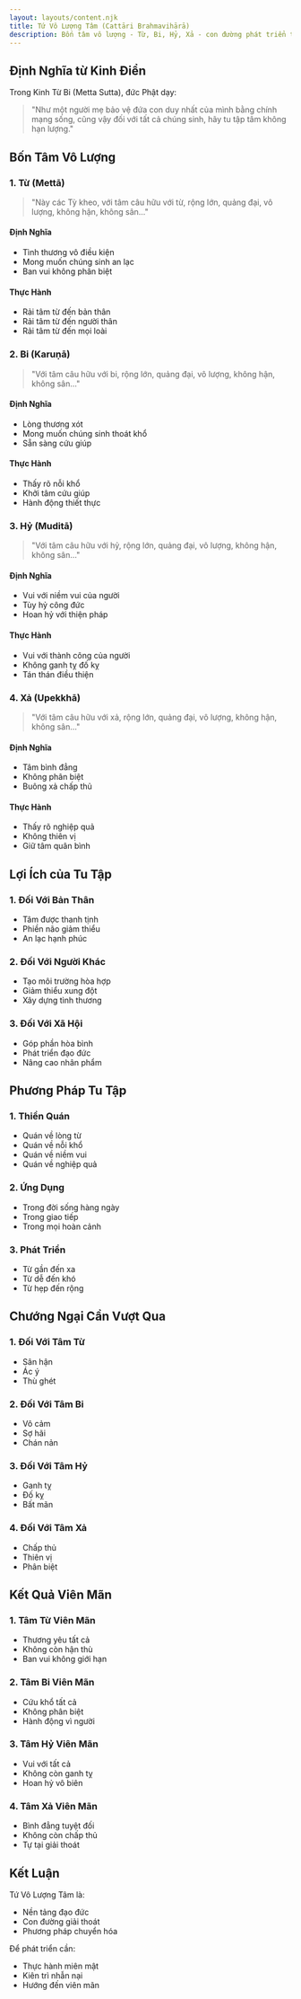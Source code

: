 ```yaml
---
layout: layouts/content.njk
title: Tứ Vô Lượng Tâm (Cattāri Brahmavihārā)
description: Bốn tâm vô lượng - Từ, Bi, Hỷ, Xả - con đường phát triển tâm linh trong đạo Phật
---
```


## Định Nghĩa từ Kinh Điển

Trong Kinh Từ Bi (Metta Sutta), đức Phật dạy:

> "Như một người mẹ bảo vệ đứa con duy nhất của mình bằng chính mạng sống, cũng vậy đối với tất cả chúng sinh, hãy tu tập tâm không hạn lượng."

## Bốn Tâm Vô Lượng

### 1. Từ (Mettā)
> "Này các Tỳ kheo, với tâm câu hữu với từ, rộng lớn, quảng đại, vô lượng, không hận, không sân..."

#### Định Nghĩa
- Tình thương vô điều kiện
- Mong muốn chúng sinh an lạc
- Ban vui không phân biệt

#### Thực Hành
- Rải tâm từ đến bản thân
- Rải tâm từ đến người thân
- Rải tâm từ đến mọi loài

### 2. Bi (Karuṇā)
> "Với tâm câu hữu với bi, rộng lớn, quảng đại, vô lượng, không hận, không sân..."

#### Định Nghĩa
- Lòng thương xót
- Mong muốn chúng sinh thoát khổ
- Sẵn sàng cứu giúp

#### Thực Hành
- Thấy rõ nỗi khổ
- Khởi tâm cứu giúp
- Hành động thiết thực

### 3. Hỷ (Muditā)
> "Với tâm câu hữu với hỷ, rộng lớn, quảng đại, vô lượng, không hận, không sân..."

#### Định Nghĩa
- Vui với niềm vui của người
- Tùy hỷ công đức
- Hoan hỷ với thiện pháp

#### Thực Hành
- Vui với thành công của người
- Không ganh tỵ đố kỵ
- Tán thán điều thiện

### 4. Xả (Upekkhā)
> "Với tâm câu hữu với xả, rộng lớn, quảng đại, vô lượng, không hận, không sân..."

#### Định Nghĩa
- Tâm bình đẳng
- Không phân biệt
- Buông xả chấp thủ

#### Thực Hành
- Thấy rõ nghiệp quả
- Không thiên vị
- Giữ tâm quân bình

## Lợi Ích của Tu Tập

### 1. Đối Với Bản Thân
- Tâm được thanh tịnh
- Phiền não giảm thiểu
- An lạc hạnh phúc

### 2. Đối Với Người Khác
- Tạo môi trường hòa hợp
- Giảm thiểu xung đột
- Xây dựng tình thương

### 3. Đối Với Xã Hội
- Góp phần hòa bình
- Phát triển đạo đức
- Nâng cao nhân phẩm

## Phương Pháp Tu Tập

### 1. Thiền Quán
- Quán về lòng từ
- Quán về nỗi khổ
- Quán về niềm vui
- Quán về nghiệp quả

### 2. Ứng Dụng
- Trong đời sống hàng ngày
- Trong giao tiếp
- Trong mọi hoàn cảnh

### 3. Phát Triển
- Từ gần đến xa
- Từ dễ đến khó
- Từ hẹp đến rộng

## Chướng Ngại Cần Vượt Qua

### 1. Đối Với Tâm Từ
- Sân hận
- Ác ý
- Thù ghét

### 2. Đối Với Tâm Bi
- Vô cảm
- Sợ hãi
- Chán nản

### 3. Đối Với Tâm Hỷ
- Ganh tỵ
- Đố kỵ
- Bất mãn

### 4. Đối Với Tâm Xả
- Chấp thủ
- Thiên vị
- Phân biệt

## Kết Quả Viên Mãn

### 1. Tâm Từ Viên Mãn
- Thương yêu tất cả
- Không còn hận thù
- Ban vui không giới hạn

### 2. Tâm Bi Viên Mãn
- Cứu khổ tất cả
- Không phân biệt
- Hành động vì người

### 3. Tâm Hỷ Viên Mãn
- Vui với tất cả
- Không còn ganh tỵ
- Hoan hỷ vô biên

### 4. Tâm Xả Viên Mãn
- Bình đẳng tuyệt đối
- Không còn chấp thủ
- Tự tại giải thoát

## Kết Luận

Tứ Vô Lượng Tâm là:
- Nền tảng đạo đức
- Con đường giải thoát
- Phương pháp chuyển hóa

Để phát triển cần:
- Thực hành miên mật
- Kiên trì nhẫn nại
- Hướng đến viên mãn
